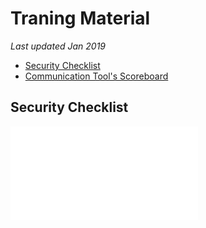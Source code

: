 # Traning Material

*Last updated Jan 2019*

* [Security Checklist](#security-checklist)
* [Communication Tool's Scoreboard](#)


## Security Checklist

![Security Checklist](/security-checklist.pdf "Security Checklist")
